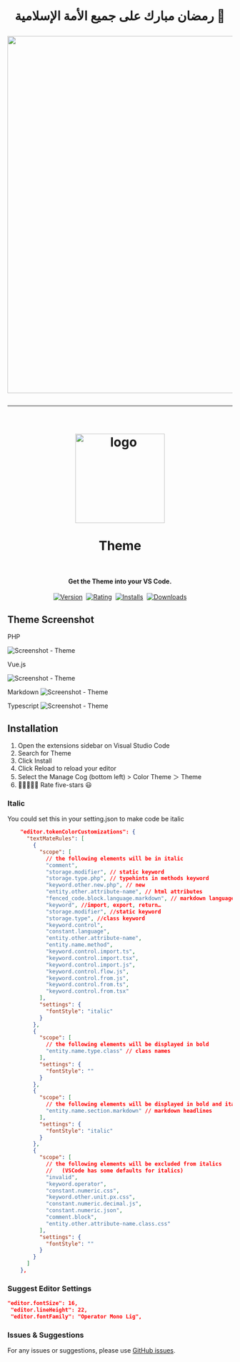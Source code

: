 <h1 align="center">
<p dir="rtl">
 🤲 رمضان مبارك على جميع الأمة الإسلامية
</p>
  <img  src="images/ramadan.gif" style="width:800px; hieght:auto"/>
<hr>
  <br>
    <img src="logo.png" alt="logo" width="200">
  <br><br>
  Theme
  <br>
  <br>
</h1>

<h4 align="center">Get the Theme into your VS Code.</h4>

<p align="center">
    <a href="https://marketplace.visualstudio.com/items?itemName=tal7aouy.theme"><img src="https://vsmarketplacebadge.apphb.com/version-short/tal7aouy.theme.svg?style=for-the-badge&colorA=252526&colorB=43A047&style=rounded&label=VERSION" alt="Version"></a>&nbsp;
    <a href="https://marketplace.visualstudio.com/items?itemName=tal7aouy.theme"><img src="https://vsmarketplacebadge.apphb.com/rating-short/tal7aouy.theme.svg?style=for-the-badge&colorA=252526&colorB=43A047&style=rounded&label=Rating" alt="Rating"></a>&nbsp;
    <a href="https://marketplace.visualstudio.com/items?itemName=tal7aouy.theme"><img src="https://vsmarketplacebadge.apphb.com/installs-short/tal7aouy.theme.svg?style=for-the-badge&colorA=252526&colorB=43A047&style=rounded&label=Installs" alt="Installs"></a>&nbsp;
    <a href="https://marketplace.visualstudio.com/items?itemName=tal7aouy.theme"><img src="https://vsmarketplacebadge.apphb.com/downloads-short/tal7aouy.theme.svg?style=for-the-badge&colorA=252526&colorB=43A047&style=rounded&label=Downloads" alt="Downloads"></a>
</p>

## Theme Screenshot

PHP

![Screenshot - Theme](/images/code-php.png)

Vue.js

![Screenshot - Theme](/images/code-vue.png)

Markdown
![Screenshot - Theme](/images/code-md.png)

Typescript
![Screenshot - Theme](/images/code-ts.png)

## Installation

1. Open the extensions sidebar on Visual Studio Code
1. Search for Theme
1. Click Install
1. Click Reload to reload your editor
1. Select the Manage Cog (bottom left) > Color Theme ＞ Theme
1. 🌟🌟🌟🌟🌟 Rate five-stars 😃

### Italic

You could set this in your setting.json to make code be italic

```json
    "editor.tokenColorCustomizations": {
      "textMateRules": [
        {
          "scope": [
            // the following elements will be in italic
            "comment",
            "storage.modifier", // static keyword
            "storage.type.php", // typehints in methods keyword
            "keyword.other.new.php", // new
            "entity.other.attribute-name", // html attributes
            "fenced_code.block.language.markdown", // markdown language modifier
            "keyword", //import, export, return…
            "storage.modifier", //static keyword
            "storage.type", //class keyword
            "keyword.control",
            "constant.language",
            "entity.other.attribute-name",
            "entity.name.method",
            "keyword.control.import.ts",
            "keyword.control.import.tsx",
            "keyword.control.import.js",
            "keyword.control.flow.js",
            "keyword.control.from.js",
            "keyword.control.from.ts",
            "keyword.control.from.tsx"
          ],
          "settings": {
            "fontStyle": "italic"
          }
        },
        {
          "scope": [
            // the following elements will be displayed in bold
            "entity.name.type.class" // class names
          ],
          "settings": {
            "fontStyle": ""
          }
        },
        {
          "scope": [
            // the following elements will be displayed in bold and italic
            "entity.name.section.markdown" // markdown headlines
          ],
          "settings": {
            "fontStyle": "italic"
          }
        },
        {
          "scope": [
            // the following elements will be excluded from italics
            //   (VSCode has some defaults for italics)
            "invalid",
            "keyword.operator",
            "constant.numeric.css",
            "keyword.other.unit.px.css",
            "constant.numeric.decimal.js",
            "constant.numeric.json",
            "comment.block",
            "entity.other.attribute-name.class.css"
          ],
          "settings": {
            "fontStyle": ""
          }
        }
      ]
    },
```

### Suggest Editor Settings

```json
"editor.fontSize": 16,
 "editor.lineHeight": 22,
 "editor.fontFamily": "Operator Mono Lig",
```

### Issues & Suggestions

For any issues or suggestions, please use [GitHub issues](https://github.com/tal7aouy/theme/issues).
